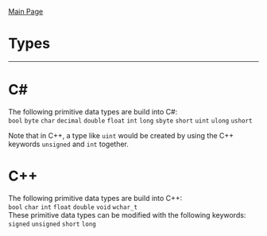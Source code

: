 [Main Page](README.md)

# Types
-------------------------
C#
===
The following primitive data types are build into C#:  
`bool` `byte` `char` `decimal` `double` `float` `int` `long` `sbyte` `short` `uint` `ulong` `ushort`  

Note that in C++, a type like `uint` would be created by using the C++ keywords `unsigned` and `int` together.  

C++
===
The following primitive data types are build into C++:  
`bool` `char` `int` `float` `double` `void` `wchar_t`  
These primitive data types can be modified with the following keywords:  
`signed` `unsigned` `short` `long`  